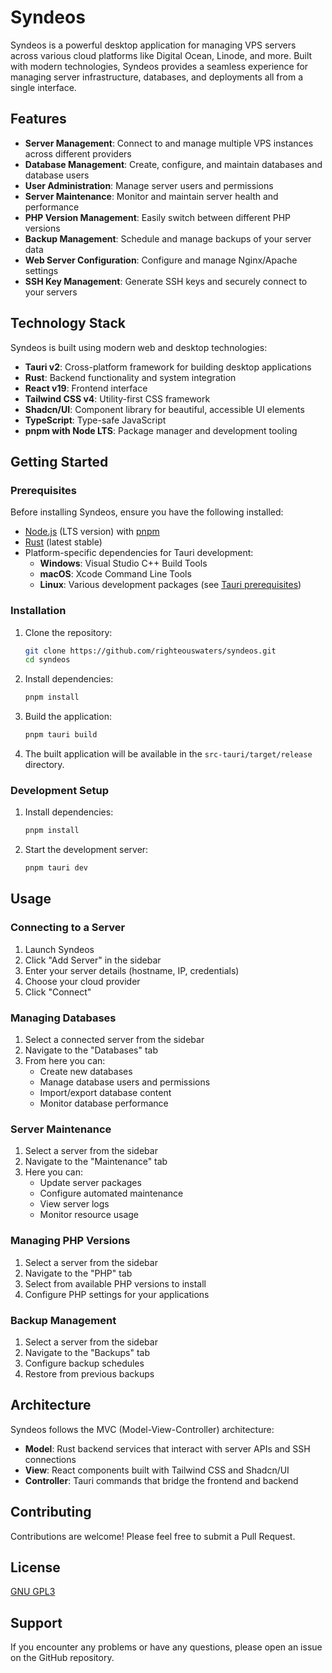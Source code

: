 # Syndeos

Syndeos is a powerful desktop application for managing VPS servers across various cloud platforms like Digital Ocean, Linode, and more. Built with modern technologies, Syndeos provides a seamless experience for managing server infrastructure, databases, and deployments all from a single interface.

## Features

- **Server Management**: Connect to and manage multiple VPS instances across different providers
- **Database Management**: Create, configure, and maintain databases and database users
- **User Administration**: Manage server users and permissions
- **Server Maintenance**: Monitor and maintain server health and performance
- **PHP Version Management**: Easily switch between different PHP versions
- **Backup Management**: Schedule and manage backups of your server data
- **Web Server Configuration**: Configure and manage Nginx/Apache settings
- **SSH Key Management**: Generate SSH keys and securely connect to your servers

## Technology Stack

Syndeos is built using modern web and desktop technologies:

- **Tauri v2**: Cross-platform framework for building desktop applications
- **Rust**: Backend functionality and system integration
- **React v19**: Frontend interface
- **Tailwind CSS v4**: Utility-first CSS framework
- **Shadcn/UI**: Component library for beautiful, accessible UI elements
- **TypeScript**: Type-safe JavaScript
- **pnpm with Node LTS**: Package manager and development tooling

## Getting Started

### Prerequisites

Before installing Syndeos, ensure you have the following installed:

- [Node.js](https://nodejs.org/) (LTS version) with [pnpm](https://pnpm.io/)
- [Rust](https://www.rust-lang.org/tools/install) (latest stable)
- Platform-specific dependencies for Tauri development:
  - **Windows**: Visual Studio C++ Build Tools
  - **macOS**: Xcode Command Line Tools
  - **Linux**: Various development packages (see [Tauri prerequisites](https://tauri.app/v1/guides/getting-started/prerequisites))

### Installation

1. Clone the repository:
   ```bash
   git clone https://github.com/righteouswaters/syndeos.git
   cd syndeos
   ```

2. Install dependencies:
   ```bash
   pnpm install
   ```

3. Build the application:
   ```bash
   pnpm tauri build
   ```

4. The built application will be available in the `src-tauri/target/release` directory.

### Development Setup

1. Install dependencies:
   ```bash
   pnpm install
   ```

2. Start the development server:
   ```bash
   pnpm tauri dev
   ```

## Usage

### Connecting to a Server

1. Launch Syndeos
2. Click "Add Server" in the sidebar
3. Enter your server details (hostname, IP, credentials)
4. Choose your cloud provider
5. Click "Connect"

### Managing Databases
1. Select a connected server from the sidebar
2. Navigate to the "Databases" tab
3. From here you can:
   - Create new databases
   - Manage database users and permissions
   - Import/export database content
   - Monitor database performance

### Server Maintenance

1. Select a server from the sidebar
2. Navigate to the "Maintenance" tab
3. Here you can:
   - Update server packages
   - Configure automated maintenance
   - View server logs
   - Monitor resource usage

### Managing PHP Versions

1. Select a server from the sidebar
2. Navigate to the "PHP" tab
3. Select from available PHP versions to install
4. Configure PHP settings for your applications

### Backup Management

1. Select a server from the sidebar
2. Navigate to the "Backups" tab
3. Configure backup schedules
4. Restore from previous backups

## Architecture

Syndeos follows the MVC (Model-View-Controller) architecture:

- **Model**: Rust backend services that interact with server APIs and SSH connections
- **View**: React components built with Tailwind CSS and Shadcn/UI
- **Controller**: Tauri commands that bridge the frontend and backend

## Contributing

Contributions are welcome! Please feel free to submit a Pull Request.

## License

[GNU GPL3](https://www.gnu.org/licenses/gpl-3.0.en.html)

## Support

If you encounter any problems or have any questions, please open an issue on the GitHub repository.
